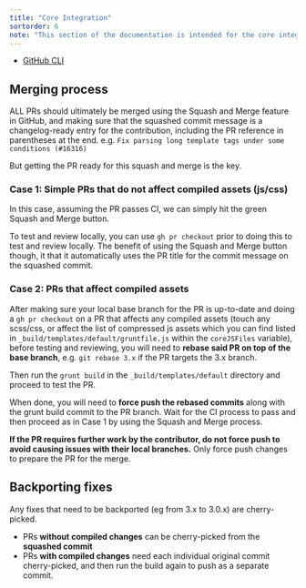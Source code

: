 ```yaml
---
title: "Core Integration"
sortorder: 6
note: "This section of the documentation is intended for the core integrators."
---
```


- [GitHub CLI](https://cli.github.com/)

## Merging process

ALL PRs should ultimately be merged using the Squash and Merge feature in GitHub, and making sure that the squashed commit message is a changelog-ready entry for the contribution, including the PR reference in parentheses at the end. e.g. `Fix parsing long template tags under some conditions (#16316)`

But getting the PR ready for this squash and merge is the key.

### Case 1: Simple PRs that do not affect compiled assets (js/css)

In this case, assuming the PR passes CI, we can simply hit the green Squash and Merge button. 

To test and review locally, you can use `gh pr checkout` prior to doing this to test and review locally. The benefit of using the Squash and Merge button though, it that it automatically uses the PR title for the commit message on the squashed commit.


### Case 2: PRs that affect compiled assets

After making sure your local base branch for the PR is up-to-date and doing a `gh pr checkout` on a PR that affects any compiled assets (touch any scss/css, or affect the list of compressed js assets which you can find listed in `_build/templates/default/gruntfile.js` within the `coreJSFiles` variable), before testing and reviewing, you will need to **rebase said PR on top of the base branch**, e.g. `git rebase 3.x` if the PR targets the 3.x branch. 

Then run the `grunt build` in the `_build/templates/default` directory and proceed to test the PR. 

When done, you will need to **force push the rebased commits** along with the grunt build commit to the PR branch. Wait for the CI process to pass and then proceed as in Case 1 by using the Squash and Merge process.

**If the PR requires further work by the contributor, do not force push to avoid causing issues with their local branches.** Only force push changes to prepare the PR for the merge.

## Backporting fixes

Any fixes that need to be backported (eg from 3.x to 3.0.x) are cherry-picked.

- PRs **without compiled changes** can be cherry-picked from the **squashed commit**
- PRs **with compiled changes** need each individual original commit cherry-picked, and then run the build again to push as a separate commit. 
